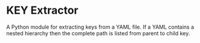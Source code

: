 # KEY Extractor
A Python module for extracting keys from a YAML file.
If a YAML contains a nested hierarchy then the complete path is listed from parent to child key.

